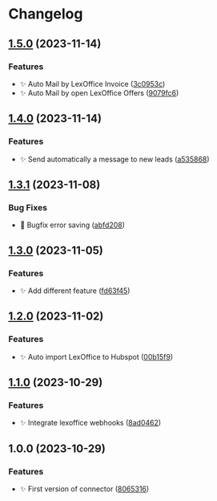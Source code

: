 # Changelog

## [1.5.0](https://github.com/Spottel/Automatenhandel24-Connector/compare/v1.4.0...v1.5.0) (2023-11-14)


### Features

* :sparkles: Auto Mail by LexOffice Invoice ([3c0953c](https://github.com/Spottel/Automatenhandel24-Connector/commit/3c0953c47452866b1dc91daaf5b3b8c2030b4657))
* :sparkles: Auto Mail by open LexOffice Offers ([9079fc6](https://github.com/Spottel/Automatenhandel24-Connector/commit/9079fc6f81d63f1c5ae35f5cf15c6adc0c08c38e))

## [1.4.0](https://github.com/Spottel/Automatenhandel24-Connector/compare/v1.3.1...v1.4.0) (2023-11-14)


### Features

* :sparkles: Send automatically a message to new leads ([a535868](https://github.com/Spottel/Automatenhandel24-Connector/commit/a5358689583c72d77dc0282f9cf13ea1562d8824))

## [1.3.1](https://github.com/Spottel/Automatenhandel24-Connector/compare/v1.3.0...v1.3.1) (2023-11-08)


### Bug Fixes

* :bug: Bugfix error saving ([abfd208](https://github.com/Spottel/Automatenhandel24-Connector/commit/abfd2086f0da38580889d2ed66f6bb9bb555fd92))

## [1.3.0](https://github.com/Spottel/Automatenhandel24-Connector/compare/v1.2.0...v1.3.0) (2023-11-05)


### Features

* :sparkles: Add different feature ([fd63f45](https://github.com/Spottel/Automatenhandel24-Connector/commit/fd63f453101ef6532dd9c5cecfef5c6cabfd1ca1))

## [1.2.0](https://github.com/Spottel/Automatenhandel24-Connector/compare/v1.1.0...v1.2.0) (2023-11-02)


### Features

* :sparkles: Auto import LexOffice to Hubspot ([00b15f9](https://github.com/Spottel/Automatenhandel24-Connector/commit/00b15f94ff62ba5a04918aa4718694de57b3cdab))

## [1.1.0](https://github.com/Spottel/Automatenhandel24-Connector/compare/v1.0.0...v1.1.0) (2023-10-29)


### Features

* :sparkles: Integrate lexoffice webhooks ([8ad0462](https://github.com/Spottel/Automatenhandel24-Connector/commit/8ad04625d3bece1184cbf3b25001a6e1246cb3da))

## 1.0.0 (2023-10-29)


### Features

* :sparkles: First version of connector ([8065316](https://github.com/Spottel/Automatenhandel24-Connector/commit/80653167211d0922e96e7c56bca5f542b4f3943f))

